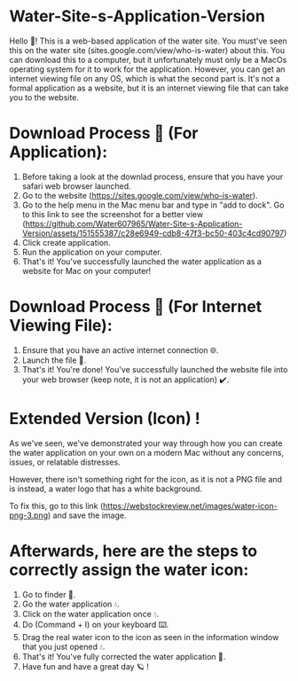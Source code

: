 # Water-Site-s-Application-Version
Hello 👋! This is a web-based application of the water site. You must've seen this on the water site (sites.google.com/view/who-is-water) about this. You can download this to a computer, but it unfortunately must only be a MacOs operating system for it to work for the application. However, you can get an internet viewing file on any OS, which is what the second part is. It's not a formal application as a website, but it is an internet viewing file that can take you to the website.

# Download Process 🔽 (For Application):

1. Before taking a look at the downlad process, ensure that you have your safari web browser launched.
2. Go to the website (https://sites.google.com/view/who-is-water).
3. Go to the help menu in the Mac menu bar and type in "add to dock". Go to this link to see the screenshot for a better view (https://github.com/Water607965/Water-Site-s-Application-Version/assets/151555387/c28e6949-cdb8-47f3-bc50-403c4cd90797)
4. Click create application.
5. Run the application on your computer.
6. That's it! You've successfully launched the water application as a website for Mac on your computer!

# Download Process 🔽 (For Internet Viewing File):

1. Ensure that you have an active internet connection 🌐.
2. Launch the file 📁.
3. That's it! You're done! You've successfully launched the website file into your web browser (keep note, it is not an application) ✔️.


# Extended Version (Icon) !

As we've seen, we've demonstrated your way through how you can create the water application on your own on a modern Mac without any concerns, issues, or relatable distresses.

However, there isn't something right for the icon, as it is not a PNG file and is instead, a water logo that has a white background.

To fix this, go to this link (https://webstockreview.net/images/water-icon-png-3.png) and save the image.

# Afterwards, here are the steps to correctly assign the water icon:

1. Go to finder 📁.
2. Go the water application 💧.
3. Click on the water application once 💧.
4. Do (Command + I) on your keyboard ⌨️.
5. Drag the real water icon to the icon as seen in the information window that you just opened 💧.
6. That's it! You've fully corrected the water application 🔌.
7. Have fun and have a great day 🪐 !
